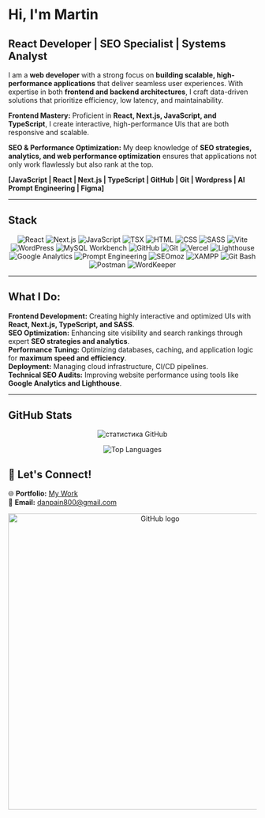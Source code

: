 # Hi, I'm Martin

## React Developer | SEO Specialist | Systems Analyst

I am a **web developer** with a strong focus on **building scalable, high-performance applications** that deliver seamless user experiences. With expertise in both **frontend and backend architectures**, I craft data-driven solutions that prioritize efficiency, low latency, and maintainability.

**Frontend Mastery:** Proficient in **React, Next.js, JavaScript, and TypeScript**, I create interactive, high-performance UIs that are both responsive and scalable.

**SEO & Performance Optimization:** My deep knowledge of **SEO strategies, analytics, and web performance optimization** ensures that applications not only work flawlessly but also rank at the top.

**[JavaScript | React | Next.js | TypeScript | GitHub | Git | Wordpress | AI Prompt Engineering | Figma]**

---

## **Stack**

<div align="center">

  ![React](https://img.shields.io/badge/-React-61DAFB?logo=react&logoColor=white&style=for-the-badge)
  ![Next.js](https://img.shields.io/badge/-Next.js-000000?logo=next.js&logoColor=white&style=for-the-badge)
  ![JavaScript](https://img.shields.io/badge/-JavaScript-F7DF1E?logo=javascript&logoColor=black&style=for-the-badge)
  ![TSX](https://img.shields.io/badge/-TSX-007ACC?logo=react&logoColor=white&style=for-the-badge)
  ![HTML](https://img.shields.io/badge/-HTML-E34F26?logo=html5&logoColor=white&style=for-the-badge)
  ![CSS](https://img.shields.io/badge/-CSS-1572B6?logo=css3&logoColor=white&style=for-the-badge)
  ![SASS](https://img.shields.io/badge/-SASS-CC6699?logo=sass&logoColor=white&style=for-the-badge)
  ![Vite](https://img.shields.io/badge/-Vite-646CFF?logo=vite&logoColor=white&style=for-the-badge)
  ![WordPress](https://img.shields.io/badge/-WordPress-21759B?logo=wordpress&logoColor=white&style=for-the-badge)
  ![MySQL Workbench](https://img.shields.io/badge/-MySQL%20Workbench-4479A1?logo=mysql&logoColor=white&style=for-the-badge)
  ![GitHub](https://img.shields.io/badge/-GitHub-181717?logo=github&logoColor=white&style=for-the-badge)
  ![Git](https://img.shields.io/badge/-Git-F05032?logo=git&logoColor=white&style=for-the-badge)
  ![Vercel](https://img.shields.io/badge/-Vercel-000000?logo=vercel&logoColor=white&style=for-the-badge)
  ![Lighthouse](https://img.shields.io/badge/-Lighthouse-F44B21?logo=lighthouse&logoColor=white&style=for-the-badge)
  ![Google Analytics](https://img.shields.io/badge/-Google%20Analytics-FF6F00?logo=google-analytics&logoColor=white&style=for-the-badge)
  ![Prompt Engineering](https://img.shields.io/badge/-AI%20Prompt%20Engineering-2C9C5E?logo=openai&logoColor=white&style=for-the-badge)
  ![SEOmoz](https://img.shields.io/badge/-SEOmoz-2B83F6?logo=moz&logoColor=white&style=for-the-badge)
  ![XAMPP](https://img.shields.io/badge/-XAMPP-FB7A24?logo=xampp&logoColor=white&style=for-the-badge)
  ![Git Bash](https://img.shields.io/badge/-Git%20Bash-F05032?logo=git&logoColor=white&style=for-the-badge)
  ![Postman](https://img.shields.io/badge/-Postman-FF6C37?logo=postman&logoColor=white&style=for-the-badge)
  ![WordKeeper](https://img.shields.io/badge/-WordKeeper-009688?logo=readme&logoColor=white&style=for-the-badge)

</div>

---

## **What I Do:**
**Frontend Development:** Creating highly interactive and optimized UIs with **React, Next.js, TypeScript, and SASS**.  
**SEO Optimization:** Enhancing site visibility and search rankings through expert **SEO strategies and analytics**.  
**Performance Tuning:** Optimizing databases, caching, and application logic for **maximum speed and efficiency**.  
**Deployment:** Managing cloud infrastructure, CI/CD pipelines.  
**Technical SEO Audits:** Improving website performance using tools like **Google Analytics and Lighthouse**.  

---
## GitHub Stats


<p align="center">
  <img src="https://github-readme-stats.vercel.app/api?username=Martin13025&show_icons=true&theme=github_dark&locale=en" alt="статистика GitHub" />
</p>

<p align="center">
  <img src="https://github-readme-stats.vercel.app/api/top-langs/?username=Martin13025&layout=compact&theme=github_dark" alt="Top Languages" />
</p>

## 🔗 **Let's Connect!**
🌐 **Portfolio:** [My Work](https://martin-page.vercel.app/)  
📩 **Email:** danpain800@gmail.com


<p align="center">
  <img src="https://getlatka.com/blog/wp-content/uploads/2024/12/GitHub-1140x660.jpg" alt="GitHub logo" width="600">
</p>

